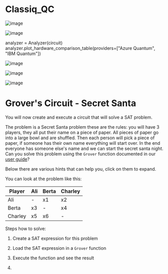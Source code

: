 # Classiq_QC
![image](https://github.com/user-attachments/assets/af2d9e34-b8d8-492d-8d0f-4805654a4264)

![image](https://github.com/user-attachments/assets/bb1f5507-76c0-4036-abc5-3757bcc54a68)

analyzer = Analyzer(circuit)
analyzer.plot_hardware_comparison_table(providers=["Azure Quantum", "IBM Quantum"])

![image](https://github.com/user-attachments/assets/4c3c6ad6-dd14-41c8-ac67-6d5ae2546986)

![image](https://github.com/user-attachments/assets/8aed0e66-9bd7-4212-82c3-eca06fa0d35c)

![image](https://github.com/user-attachments/assets/4098ec43-beaf-4f85-8965-f478848dad3a)

# Grover's Circuit - Secret Santa
You will now create and execute a circuit that will solve a SAT problem.

The problem is a Secret Santa problem these are the rules:
you will have 3 players, they all put their name on a piece of paper. All pieces of paper go into a large bowl and are shuffled.
Then each person will pick a piece of paper, if someone has their own name everything will start over.
In the end everyone has someone else's name and we can start the secret santa night.
Can you solve this problem using the `Grover` function documented in our [user guide](https://docs.classiq.io/latest/user-guide/grover-search/)?

Below there are various hints that can help you, click on them to expand.


You can look at the problem like this:

|Player|Ali|Berta|Charley|
|---|---|---|---|
|Ali|-|x1|x2|
|Berta|x3|-|x4|
|Charley|x5|x6|-|

Steps how to solve:
1. Create a SAT expression for this problem
2. Load the SAT expression in a `Grover` function
3. Execute the function and see the result

4. 
